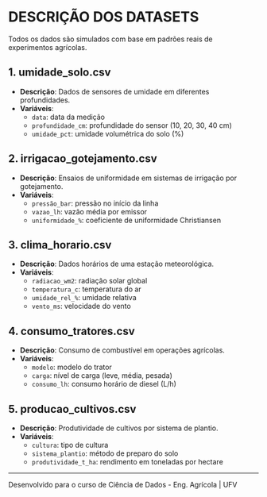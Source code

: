 # DESCRIÇÃO DOS DATASETS

Todos os dados são simulados com base em padrões reais de experimentos agrícolas.

## 1. umidade_solo.csv
- **Descrição**: Dados de sensores de umidade em diferentes profundidades.
- **Variáveis**:
  - `data`: data da medição
  - `profundidade_cm`: profundidade do sensor (10, 20, 30, 40 cm)
  - `umidade_pct`: umidade volumétrica do solo (%)

## 2. irrigacao_gotejamento.csv
- **Descrição**: Ensaios de uniformidade em sistemas de irrigação por gotejamento.
- **Variáveis**:
  - `pressão_bar`: pressão no início da linha
  - `vazao_lh`: vazão média por emissor
  - `uniformidade_%`: coeficiente de uniformidade Christiansen

## 3. clima_horario.csv
- **Descrição**: Dados horários de uma estação meteorológica.
- **Variáveis**:
  - `radiacao_wm2`: radiação solar global
  - `temperatura_c`: temperatura do ar
  - `umidade_rel_%`: umidade relativa
  - `vento_ms`: velocidade do vento

## 4. consumo_tratores.csv
- **Descrição**: Consumo de combustível em operações agrícolas.
- **Variáveis**:
  - `modelo`: modelo do trator
  - `carga`: nível de carga (leve, média, pesada)
  - `consumo_lh`: consumo horário de diesel (L/h)

## 5. producao_cultivos.csv
- **Descrição**: Produtividade de cultivos por sistema de plantio.
- **Variáveis**:
  - `cultura`: tipo de cultura
  - `sistema_plantio`: método de preparo do solo
  - `produtividade_t_ha`: rendimento em toneladas por hectare

---

Desenvolvido para o curso de Ciência de Dados - Eng. Agrícola | UFV
